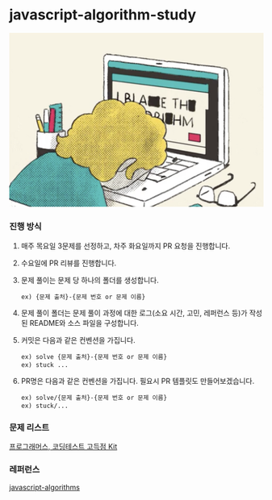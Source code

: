 # javascript-algorithm-study

![intro](./assets/intro.png)

### 진행 방식

1. 매주 목요일 3문제를 선정하고, 차주 화요일까지 PR 요청을 진행합니다.
2. 수요일에 PR 리뷰를 진행합니다.
3. 문제 풀이는 문제 당 하나의 폴더를 생성합니다.
   ```
   ex) {문제 출처}-{문제 번호 or 문제 이름}
   ```
4. 문제 풀이 폴더는 문제 풀이 과정에 대한 로그(소요 시간, 고민, 레퍼런스 등)가 작성된 README와 소스 파일을 구성합니다.

5. 커밋은 다음과 같은 컨벤션을 가집니다.

   ```
   ex) solve {문제 출처}-{문제 번호 or 문제 이름}
   ex) stuck ...
   ```

6. PR명은 다음과 같은 컨벤션을 가집니다. 필요시 PR 템플릿도 만들어보겠습니다.
   ```
   ex) solve/{문제 출처}-{문제 번호 or 문제 이름}
   ex) stuck/...
   ```

### 문제 리스트

[프로그래머스, 코딩테스트 고득점 Kit](https://programmers.co.kr/learn/challenges)

### 레퍼런스

[javascript-algorithms](https://github.com/trekhleb/javascript-algorithms)
